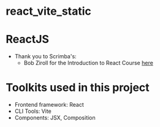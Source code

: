 # react_vite_static

# ReactJS
* Thank you to Scrimba's:
    - Bob Ziroll for the Introduction to React Course [here](https://scrimba.com/g/glearnreact)

# Toolkits used in this project
- Frontend framework: React
- CLI Tools: Vite
- Components: JSX, Composition

